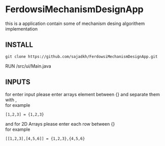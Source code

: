 # FerdowsiMechanismDesignApp
this is a application contain some of mechanism desing algorithem implementation


## INSTALL

```
git clone https://github.com/sajadkh/FerdowsiMechanismDesignApp.git
```

RUN /src/ui/Main.java


## INPUTS
for enter input please enter arrays element between {} and separate them with ,         
for example
```
[1,2,3] = {1,2,3}
```  
and for 2D Arrays please enter each row between {}   
for example    
```
[[1,2,3],[4,5,6]] = {1,2,3},{4,5,6}
```
